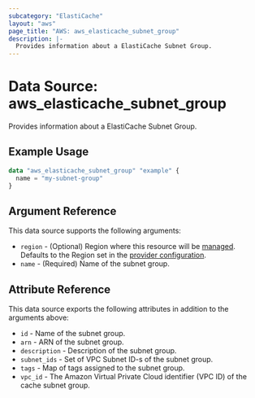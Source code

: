 ```yaml
---
subcategory: "ElastiCache"
layout: "aws"
page_title: "AWS: aws_elasticache_subnet_group"
description: |-
  Provides information about a ElastiCache Subnet Group.
---
```


# Data Source: aws_elasticache_subnet_group

Provides information about a ElastiCache Subnet Group.

## Example Usage

```terraform
data "aws_elasticache_subnet_group" "example" {
  name = "my-subnet-group"
}
```

## Argument Reference

This data source supports the following arguments:

* `region` - (Optional) Region where this resource will be [managed](https://docs.aws.amazon.com/general/latest/gr/rande.html#regional-endpoints). Defaults to the Region set in the [provider configuration](https://registry.terraform.io/providers/hashicorp/aws/latest/docs#aws-configuration-reference).
* `name` - (Required) Name of the subnet group.

## Attribute Reference

This data source exports the following attributes in addition to the arguments above:

* `id` - Name of the subnet group.
* `arn` - ARN of the subnet group.
* `description` - Description of the subnet group.
* `subnet_ids` - Set of VPC Subnet ID-s of the subnet group.
* `tags` - Map of tags assigned to the subnet group.
* `vpc_id` - The Amazon Virtual Private Cloud identifier (VPC ID) of the cache subnet group.
